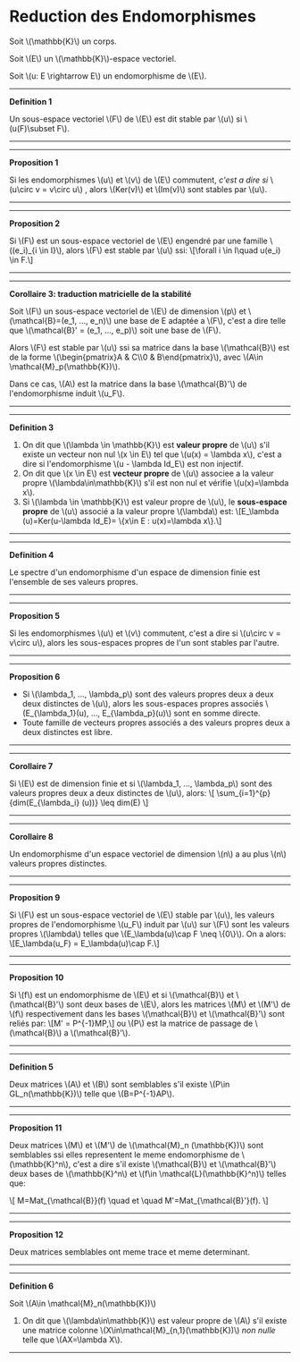 # Reduction des Endomorphismes

<!-- <details> -->
<!-- <summary>**Cours**</summary> -->

Soit \\(\mathbb{K}\\) un corps.

Soit \\(E\\) un \\(\mathbb{K}\\)-espace vectoriel.

Soit \\(u: E \rightarrow E\\) un endomorphisme de \\(E\\).


---
**Definition 1** 

Un sous-espace vectoriel \\(F\\) de \\(E\\) est dit stable par \\(u\\) si
 \\(u(F)\subset F\\). 

---

---
**Proposition 1** 

Si les endomorphismes \\(u\\) et \\(v\\) de \\(E\\) commutent,
 *c'est a dire si* \\(u\circ v = v\circ u\\)
, alors \\(Ker(v)\\) et \\(Im(v)\\) sont stables par \\(u\\).

---


---
**Proposition 2** 

Si \\(F\\) est un sous-espace vectoriel de \\(E\\) 
engendré par une famille \\((e_i)_{i \in I}\\),
alors \\(F\\) est stable par \\(u\\) ssi:
\\[\forall i \in I\quad u(e_i) \in F.\\]

---


---
**Corollaire 3: traduction matricielle de la stabilité** 

Soit \\(F\\) un sous-espace vectoriel de \\(E\\) de dimension \\(p\\) et
\\(\mathcal{B}=(e_1, ..., e_n)\\)
une base de E adaptée a \\(F\\), c'est a dire telle que 
\\(\mathcal{B}' = (e_1, ..., e_p)\\) soit une 
base de \\(F\\).

Alors \\(F\\) est stable par \\(u\\) ssi sa matrice dans la base
\\(\mathcal{B}\\) est de la forme
\\(\begin{pmatrix}A & C\\\\0 & B\end{pmatrix}\\), 
avec \\(A\in \mathcal{M}_p(\mathbb{K})\\).

Dans ce cas, \\(A\\) est la matrice dans la base 
\\(\mathcal{B}'\\) de l'endomorphisme induit \\(u_F\\).

---


---
**Definition 3** 

1. On dit que \\(\lambda \in \mathbb{K}\\) est **valeur propre**
   de \\(u\\) s'il existe un vecteur non nul \\(x \in E\\) tel que
   \\(u(x) = \lambda x\\), c'est a dire si l'endomorphisme 
   \\(u - \lambda Id_E\\) est non injectif.
2. On dit que \\(x \in E\\) est **vecteur propre**
   de \\(u\\) associee a la valeur propre \\(\lambda\in\mathbb{K}\\) 
   s'il est non nul et vérifie \\(u(x)=\lambda x\\).
3. Si \\(\lambda \in \mathbb{K}\\) est valeur propre de \\(u\\), 
   le **sous-espace propre** de \\(u\\) associé a la valeur propre \\(\lambda\\)
   est: \\[E_\lambda (u)=Ker(u-\lambda Id_E)=
   \\{x\in E : u(x)=\lambda x\\}.\\]

---

---
**Definition 4** 

Le spectre d'un endomorphisme d'un espace de dimension finie
est l'ensemble de ses valeurs propres.

---

---
**Proposition 5**

Si les endomorphismes \\(u\\) et \\(v\\) commutent, 
c'est a dire si \\(u\circ v = v\circ u\\), alors les sous-espaces propres
de l'un sont stables par l'autre.

---

---
**Proposition 6**

- Si \\(\lambda_1, ..., \lambda_p\\) sont des valeurs propres deux a deux
  deux distinctes de \\(u\\), alors les sous-espaces propres associés 
  \\(E_{\lambda_1}(u), ..., E_{\lambda_p}(u)\\) sont en somme directe.
- Toute famille de vecteurs propres associés a des valeurs propres deux a deux 
  distinctes est libre.

---

---
**Corollaire 7**

Si \\(E\\) est de dimension finie et si \\(\lambda_1, ..., \lambda_p\\) sont
des valeurs propres deux a deux distinctes de \\(u\\), alors:
\\[
    \sum_{i=1}^{p}{dim(E_{\lambda_i} (u))} \leq dim(E)
\\]

---

---
**Corollaire 8**

Un endomorphisme d'un espace vectoriel de dimension \\(n\\) a au plus \\(n\\)
valeurs propres distinctes.

---

---
**Proposition 9**

Si \\(F\\) est un sous-espace vectoriel de \\(E\\) stable par \\(u\\),
les valeurs propres de l'endomorphisme \\(u_F\\) induit par \\(u\\) sur \\(F\\)
sont les valeurs propres \\(\lambda\\) telles que 
\\(E_\lambda(u)\cap F \neq \\{0\\}\\). On a alors: 
\\[E_\lambda(u_F) = E_\lambda(u)\cap F.\\]

---

---
**Proposition 10**

Si \\(f\\) est un endomorphisme de \\(E\\) et si \\(\mathcal{B}\\) et 
\\(\mathcal{B}'\\) sont deux bases de \\(E\\), alors les matrices \\(M\\) et
\\(M'\\) de \\(f\\) respectivement dans les bases \\(\mathcal{B}\\) et 
\\(\mathcal{B}'\\) sont reliés par: \\[M' = P^{-1}MP,\\]
ou \\(P\\) est la matrice de passage de \\(\mathcal{B}\\) a \\(\mathcal{B}'\\).

---


---
**Definition 5**

Deux matrices \\(A\\) et \\(B\\) sont semblables s'il existe 
\\(P\in GL_n(\mathbb{K})\\) telle que \\(B=P^{-1}AP\\).

---

---
**Proposition 11**


Deux matrices 
\\(M\\) et \\(M'\\) 
de \\(\mathcal{M}_n (\mathbb{K})\\) sont
semblables ssi elles representent le meme endomorphisme de 
\\(\mathbb{K}^n\\),
c'est a dire s'il existe \\(\mathcal{B}\\) et \\(\mathcal{B}'\\) deux
bases de \\(\mathbb{K}^n\\) et \\(f\in \mathcal{L}(\mathbb{K}^n)\\) telles que:

\\[
    M=Mat_{\mathcal{B}}(f) \quad et \quad M'=Mat_{\mathcal{B}'}(f).
\\]

---

---
**Proposition 12**

Deux matrices semblables ont meme trace et meme determinant.

---


---
**Definition 6**

Soit \\(A\in \mathcal{M}_n(\mathbb{K})\\)

1. On dit que \\(\lambda\in\mathbb{K}\\) est valeur propre de \\(A\\) s'il
   existe une matrice colonne \\(X\in\mathcal{M}_{n,1}(\mathbb{K})\\) 
   *non nulle* telle que \\(AX=\lambda X\\).

---


<!-- </details> -->